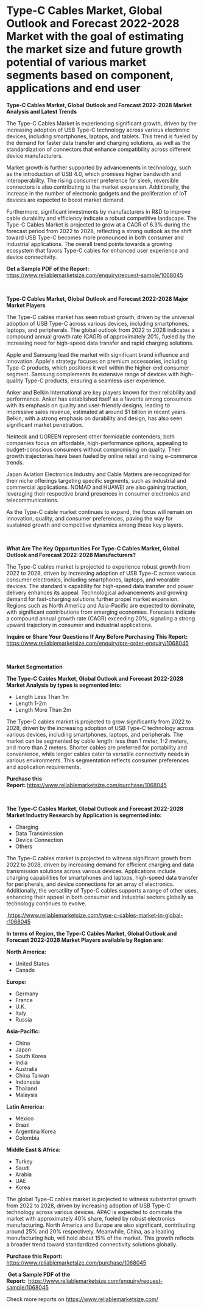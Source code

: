 <p><h1>Type-C Cables Market, Global Outlook and Forecast 2022-2028 Market with the goal of estimating the market size and future growth potential of various market segments based on component, applications and end user</h1></p><p><strong>Type-C Cables Market, Global Outlook and Forecast 2022-2028 Market Analysis and Latest Trends</strong></p>
<p><p>The Type-C Cables Market is experiencing significant growth, driven by the increasing adoption of USB Type-C technology across various electronic devices, including smartphones, laptops, and tablets. This trend is fueled by the demand for faster data transfer and charging solutions, as well as the standardization of connectors that enhance compatibility across different device manufacturers.</p><p>Market growth is further supported by advancements in technology, such as the introduction of USB 4.0, which promises higher bandwidth and interoperability. The rising consumer preference for sleek, reversible connectors is also contributing to the market expansion. Additionally, the increase in the number of electronic gadgets and the proliferation of IoT devices are expected to boost market demand.</p><p>Furthermore, significant investments by manufacturers in R&D to improve cable durability and efficiency indicate a robust competitive landscape. The Type-C Cables Market is projected to grow at a CAGR of 6.3% during the forecast period from 2022 to 2028, reflecting a strong outlook as the shift toward USB Type-C becomes more pronounced in both consumer and industrial applications. The overall trend points towards a growing ecosystem that favors Type-C cables for enhanced user experience and device connectivity.</p></p>
<p><strong>Get a Sample PDF of the Report:&nbsp;</strong> <a href="https://www.reliablemarketsize.com/enquiry/request-sample/1068045?utm_campaign=2453&utm_medium=2&utm_source=Github&utm_content=ia&utm_term=21032025&utm_id=type-c-cables-market-global-outlook-and-forecast-2022-2028">https://www.reliablemarketsize.com/enquiry/request-sample/1068045</a></p>
<p>&nbsp;</p>
<p><strong>Type-C Cables Market, Global Outlook and Forecast 2022-2028 Major Market Players</strong></p>
<p><p>The Type-C cables market has seen robust growth, driven by the universal adoption of USB Type-C across various devices, including smartphones, laptops, and peripherals. The global outlook from 2022 to 2028 indicates a compound annual growth rate (CAGR) of approximately 20%, fueled by the increasing need for high-speed data transfer and rapid charging solutions.</p><p>Apple and Samsung lead the market with significant brand influence and innovation. Apple's strategy focuses on premium accessories, including Type-C products, which positions it well within the higher-end consumer segment. Samsung complements its extensive range of devices with high-quality Type-C products, ensuring a seamless user experience.</p><p>Anker and Belkin International are key players known for their reliability and performance. Anker has established itself as a favorite among consumers with its emphasis on quality and user-friendly designs, leading to impressive sales revenue, estimated at around $1 billion in recent years. Belkin, with a strong emphasis on durability and design, has also seen significant market penetration.</p><p>Nekteck and UGREEN represent other formidable contenders; both companies focus on affordable, high-performance options, appealing to budget-conscious consumers without compromising on quality. Their growth trajectories have been fueled by online retail and rising e-commerce trends.</p><p>Japan Aviation Electronics Industry and Cable Matters are recognized for their niche offerings targeting specific segments, such as industrial and commercial applications. NOMAD and HUAWEI are also gaining traction, leveraging their respective brand presences in consumer electronics and telecommunications.</p><p>As the Type-C cable market continues to expand, the focus will remain on innovation, quality, and consumer preferences, paving the way for sustained growth and competitive dynamics among these key players.</p></p>
<p>&nbsp;</p>
<p><strong>What Are The Key Opportunities For Type-C Cables Market, Global Outlook and Forecast 2022-2028 Manufacturers?</strong></p>
<p><p>The Type-C cables market is projected to experience robust growth from 2022 to 2028, driven by increasing adoption of USB Type-C across various consumer electronics, including smartphones, laptops, and wearable devices. The standard's capability for high-speed data transfer and power delivery enhances its appeal. Technological advancements and growing demand for fast-charging solutions further propel market expansion. Regions such as North America and Asia-Pacific are expected to dominate, with significant contributions from emerging economies. Forecasts indicate a compound annual growth rate (CAGR) exceeding 20%, signaling a strong upward trajectory in consumer and industrial applications.</p></p>
<p><strong>Inquire or Share Your Questions If Any Before Purchasing This Report:</strong> <a href="https://www.reliablemarketsize.com/enquiry/pre-order-enquiry/1068045?utm_campaign=2453&utm_medium=2&utm_source=Github&utm_content=ia&utm_term=21032025&utm_id=type-c-cables-market-global-outlook-and-forecast-2022-2028">https://www.reliablemarketsize.com/enquiry/pre-order-enquiry/1068045</a></p>
<p>&nbsp;</p>
<p><strong>Market Segmentation</strong></p>
<p><strong>The Type-C Cables Market, Global Outlook and Forecast 2022-2028 Market Analysis by types is segmented into:</strong></p>
<p><ul><li>Length Less Than 1m</li><li>Length 1-2m</li><li>Length More Than 2m</li></ul></p>
<p><p>The Type-C cables market is projected to grow significantly from 2022 to 2028, driven by the increasing adoption of USB Type-C technology across various devices, including smartphones, laptops, and peripherals. The market can be segmented by cable length: less than 1 meter, 1-2 meters, and more than 2 meters. Shorter cables are preferred for portability and convenience, while longer cables cater to versatile connectivity needs in various environments. This segmentation reflects consumer preferences and application requirements.</p></p>
<p><strong>Purchase this Report:&nbsp;</strong><a href="https://www.reliablemarketsize.com/purchase/1068045?utm_campaign=2453&utm_medium=2&utm_source=Github&utm_content=ia&utm_term=21032025&utm_id=type-c-cables-market-global-outlook-and-forecast-2022-2028">https://www.reliablemarketsize.com/purchase/1068045</a></p>
<p>&nbsp;</p>
<p><strong>The Type-C Cables Market, Global Outlook and Forecast 2022-2028 Market Industry Research by Application is segmented into:</strong></p>
<p><ul><li>Charging</li><li>Data Transimission</li><li>Device Connection</li><li>Others</li></ul></p>
<p><p>The Type-C cables market is projected to witness significant growth from 2022 to 2028, driven by increasing demand for efficient charging and data transmission solutions across various devices. Applications include charging capabilities for smartphones and laptops, high-speed data transfer for peripherals, and device connections for an array of electronics. Additionally, the versatility of Type-C cables supports a range of other uses, enhancing their appeal in both consumer and industrial sectors globally as technology continues to evolve.</p></p>
<p><a href="https://www.reliablemarketsize.com/type-c-cables-market-in-global-r1068045?utm_campaign=2453&utm_medium=2&utm_source=Github&utm_content=ia&utm_term=21032025&utm_id=type-c-cables-market-global-outlook-and-forecast-2022-2028">&nbsp;https://www.reliablemarketsize.com/type-c-cables-market-in-global-r1068045</a></p>
<p><strong>In terms of Region, the Type-C Cables Market, Global Outlook and Forecast 2022-2028 Market Players available by Region are:</strong></p>
<p>
    <p> <strong> North America: </strong>
        <ul>
            <li>United States</li>
            <li>Canada</li>
        </ul>
        </p> 
    <p> <strong> Europe: </strong>
        <ul>
            <li>Germany</li>
            <li>France</li>
            <li>U.K.</li>
            <li>Italy</li>
            <li>Russia</li>
        </ul>
        </p> 
    <p> <strong> Asia-Pacific: </strong>
        <ul>
            <li>China</li>
            <li>Japan</li>
            <li>South Korea</li>
            <li>India</li>
            <li>Australia</li>
            <li>China Taiwan</li>
            <li>Indonesia</li>
            <li>Thailand</li>
            <li>Malaysia</li>
        </ul>
        </p> 
    <p> <strong> Latin America: </strong>
        <ul>
            <li>Mexico</li>
            <li>Brazil</li>
            <li>Argentina Korea</li>
            <li>Colombia</li>
        </ul>
        </p> 
    <p> <strong> Middle East & Africa: </strong>
        <ul>
            <li>Turkey</li>
            <li>Saudi</li>
            <li>Arabia</li>
            <li>UAE</li>
            <li>Korea</li>
        </ul>
    </p>
    </p>
<p><p>The global Type-C cables market is projected to witness substantial growth from 2022 to 2028, driven by increasing adoption of USB Type-C technology across various devices. APAC is expected to dominate the market with approximately 40% share, fueled by robust electronics manufacturing. North America and Europe are also significant, contributing around 25% and 20% respectively. Meanwhile, China, as a leading manufacturing hub, will hold about 15% of the market. This growth reflects a broader trend toward standardized connectivity solutions globally.</p></p>
<p><strong>Purchase this Report: </strong><a href="https://www.reliablemarketsize.com/purchase/1068045?utm_campaign=2453&utm_medium=2&utm_source=Github&utm_content=ia&utm_term=21032025&utm_id=type-c-cables-market-global-outlook-and-forecast-2022-2028">https://www.reliablemarketsize.com/purchase/1068045</a></p>
<p>&nbsp;<strong>Get a Sample PDF of the Report:&nbsp;&nbsp;</strong><a href="https://www.reliablemarketsize.com/enquiry/request-sample/1068045?utm_campaign=2453&utm_medium=2&utm_source=Github&utm_content=ia&utm_term=21032025&utm_id=type-c-cables-market-global-outlook-and-forecast-2022-2028">https://www.reliablemarketsize.com/enquiry/request-sample/1068045</a></p>
<p><strong></strong></p>
<p>Check more reports on <a href="https://www.reliablemarketsize.com/?utm_campaign=2453&utm_medium=2&utm_source=Github&utm_content=ia&utm_term=21032025&utm_id=type-c-cables-market-global-outlook-and-forecast-2022-2028">https://www.reliablemarketsize.com/</a></p>